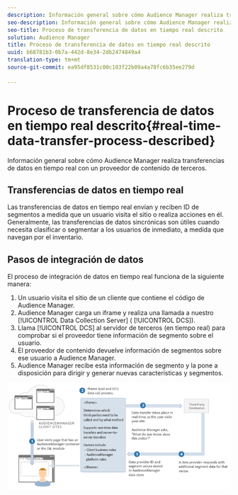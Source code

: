 ```yaml
---
description: Información general sobre cómo Audience Manager realiza transferencias de datos en tiempo real con un proveedor de contenido de terceros.
seo-description: Información general sobre cómo Audience Manager realiza transferencias de datos en tiempo real con un proveedor de contenido de terceros.
seo-title: Proceso de transferencia de datos en tiempo real descrito
solution: Audience Manager
title: Proceso de transferencia de datos en tiempo real descrito
uuid: b68781b3-0b7a-442d-8e34-2db2474849a4
translation-type: tm+mt
source-git-commit: ea95df8531c00c183f22b09a4a78fc6b35ee279d

---
```



# Proceso de transferencia de datos en tiempo real descrito{#real-time-data-transfer-process-described}

Información general sobre cómo Audience Manager realiza transferencias de datos en tiempo real con un proveedor de contenido de terceros.

<!-- real-time-data-transfer-explained.xml -->

## Transferencias de datos en tiempo real

Las transferencias de datos en tiempo real envían y reciben ID de segmentos a medida que un usuario visita el sitio o realiza acciones en él. Generalmente, las transferencias de datos sincrónicas son útiles cuando necesita clasificar o segmentar a los usuarios de inmediato, a medida que navegan por el inventario.

## Pasos de integración de datos

El proceso de integración de datos en tiempo real funciona de la siguiente manera:

1. Un usuario visita el sitio de un cliente que contiene el código de Audience Manager.
1. Audience Manager carga un iframe y realiza una llamada a nuestro [!UICONTROL Data Collection Server] ( [!UICONTROL DCS]).
1. Llama [!UICONTROL DCS] al servidor de terceros (en tiempo real) para comprobar si el proveedor tiene información de segmento sobre el usuario.
1. El proveedor de contenido devuelve información de segmentos sobre ese usuario a Audience Manager.
1. Audience Manager recibe esta información de segmento y la pone a disposición para dirigir y generar nuevas características y segmentos.

![](assets/rt_reduce70.png)